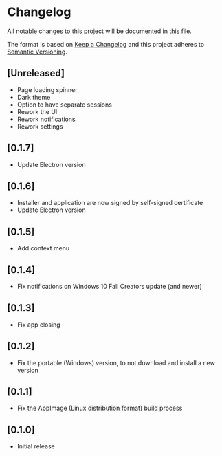 # Changelog

All notable changes to this project will be documented in this file.

The format is based on [Keep a Changelog](http://keepachangelog.com/en/1.0.0/)
and this project adheres to
[Semantic Versioning](http://semver.org/spec/v2.0.0.html).

## [Unreleased]

- Page loading spinner
- Dark theme
- Option to have separate sessions
- Rework the UI
- Rework notifications
- Rework settings

## [0.1.7]

- Update Electron version

## [0.1.6]

- Installer and application are now signed by self-signed certificate
- Update Electron version

## [0.1.5]

- Add context menu

## [0.1.4]

- Fix notifications on Windows 10 Fall Creators update (and newer)

## [0.1.3]

- Fix app closing

## [0.1.2]

- Fix the portable (Windows) version, to not download and install a new version

## [0.1.1]

- Fix the AppImage (Linux distribution format) build process

## [0.1.0]

- Initial release
